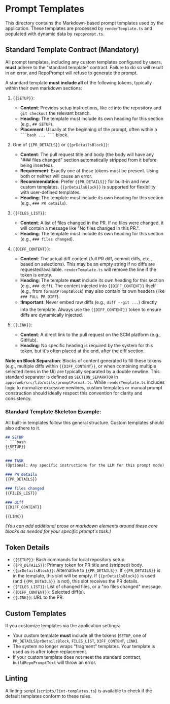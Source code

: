 # Prompt Templates

This directory contains the Markdown-based prompt templates used by the application. These templates are processed by `renderTemplate.ts` and populated with dynamic data by `repoprompt.ts`.

## Standard Template Contract (Mandatory)

All prompt templates, including any custom templates configured by users, **must** adhere to the "standard template" contract. Failure to do so will result in an error, and RepoPrompt will refuse to generate the prompt.

A standard template **must include all** of the following tokens, typically within their own markdown sections:

1.  `{{SETUP}}`:
    *   **Content**: Provides setup instructions, like `cd` into the repository and `git checkout` the relevant branch.
    *   **Heading**: The template must include its own heading for this section (e.g., `## SETUP`).
    *   **Placement**: Usually at the beginning of the prompt, often within a ` ```bash ... ``` ` block.

2.  One of `{{PR_DETAILS}}` or `{{prDetailsBlock}}`:
    *   **Content**: The pull request title and body (the body will have any "### files changed" section automatically stripped from it before being inserted).
    *   **Requirement**: Exactly one of these tokens must be present. Using both or neither will cause an error.
    *   **Recommendation**: Prefer `{{PR_DETAILS}}` for built-in and new custom templates. `{{prDetailsBlock}}` is supported for flexibility with user-defined templates.
    *   **Heading**: The template must include its own heading for this section (e.g., `### PR details`).

3.  `{{FILES_LIST}}`:
    *   **Content**: A list of files changed in the PR. If no files were changed, it will contain a message like "No files changed in this PR.".
    *   **Heading**: The template must include its own heading for this section (e.g., `### files changed`).

4.  `{{DIFF_CONTENT}}`:
    *   **Content**: The actual diff content (full PR diff, commit diffs, etc., based on selections). This may be an empty string if no diffs are requested/available. `renderTemplate.ts` will remove the line if the token is empty.
    *   **Heading**: The template **must** include its own heading for this section (e.g., `### diff`). The content injected into `{{DIFF_CONTENT}}` itself (e.g., from `formatPromptBlock`) may also contain its own headers (like `### FULL PR DIFF`).
    *   ❗️**Important**: Never embed raw diffs (e.g., `diff --git ...`) directly into the template. Always use the `{{DIFF_CONTENT}}` token to ensure diffs are dynamically injected.

5.  `{{LINK}}`:
    *   **Content**: A direct link to the pull request on the SCM platform (e.g., GitHub).
    *   **Heading**: No specific heading is required by the system for this token, but it's often placed at the end, after the diff section.

**Note on Block Separation**: Blocks of content generated to fill these tokens (e.g., multiple diffs within `{{DIFF_CONTENT}}`, or when combining multiple selected items in the UI) are typically separated by a double newline. This standard separator is defined as `SECTION_SEPARATOR` in `apps/web/src/lib/utils/promptFormat.ts`. While `renderTemplate.ts` includes logic to normalize excessive newlines, custom templates or manual prompt construction should ideally respect this convention for clarity and consistency.

### Standard Template Skeleton Example:

All built-in templates follow this general structure. Custom templates should also adhere to it.

```markdown
## SETUP
` ```bash
{{SETUP}}
` ```

### TASK
(Optional: Any specific instructions for the LLM for this prompt mode)

### PR details
{{PR_DETAILS}}

### files changed
{{FILES_LIST}}

### diff
{{DIFF_CONTENT}}

{{LINK}}
```

*(You can add additional prose or markdown elements around these core blocks as needed for your specific prompt's task.)*

## Token Details

-   `{{SETUP}}`: Bash commands for local repository setup.
-   `{{PR_DETAILS}}`: Primary token for PR title and (stripped) body.
-   `{{prDetailsBlock}}`: Alternative to `{{PR_DETAILS}}`. If `{{PR_DETAILS}}` is in the template, this slot will be empty. If `{{prDetailsBlock}}` is used (and `{{PR_DETAILS}}` is not), this slot receives the PR details.
-   `{{FILES_LIST}}`: List of changed files, or a "no files changed" message.
-   `{{DIFF_CONTENT}}`: Selected diff(s).
-   `{{LINK}}`: URL to the PR.

## Custom Templates

If you customize templates via the application settings:
-   Your custom template **must** include all the tokens (`SETUP`, one of `PR_DETAILS`/`prDetailsBlock`, `FILES_LIST`, `DIFF_CONTENT`, `LINK`).
-   The system no longer wraps "fragment" templates. Your template is used as-is after token replacement.
-   If your custom template does not meet the standard contract, `buildRepoPromptText` will throw an error.

## Linting
A linting script (`scripts/lint-templates.ts`) is available to check if the default templates conform to these rules.
